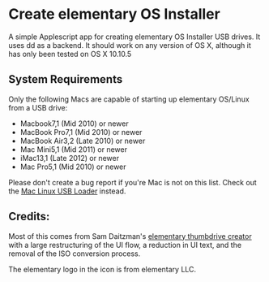 # Create elementary OS Installer

A simple Applescript app for creating elementary OS Installer USB drives. It uses dd as a backend. It should work on any version of OS X, although it has only been tested on OS X 10.10.5

## System Requirements

Only the following Macs are capable of starting up elementary OS/Linux from a USB drive:

- Macbook7,1 (Mid 2010) or newer
- MacBook Pro7,1 (Mid 2010) or newer
- MacBook Air3,2 (Late 2010) or newer
- Mac Mini5,1 (Mid 2011) or newer
- iMac13,1 (Late 2012) or newer
- Mac Pro5,1 (Mid 2010) or newer

Please don't create a bug report if you're Mac is not on this list. Check out the [Mac Linux USB Loader](https://github.com/SevenBits/Mac-Linux-USB-Loader) instead.


## Credits:

Most of this comes from Sam Daitzman's [elementary thumbdrive creator](https://github.com/sdaitzman/elementary-thumbdrive-creator) with a large restructuring of the UI flow, a reduction in UI text, and the removal of the ISO conversion process.

The elementary logo in the icon is from elementary LLC.

